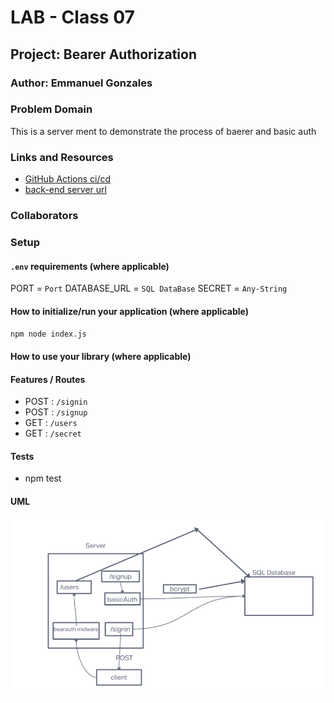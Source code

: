 # LAB - Class 07

## Project: Bearer Authorization

### Author: Emmanuel Gonzales

### Problem Domain  

This is a server ment to demonstrate the process of baerer and basic auth

### Links and Resources

- [GitHub Actions ci/cd](https://github.com/Emmanuel-Gonzales/bearer-auth/actions)
- [back-end server url](https://bearer-auth-vee4.onrender.com)

### Collaborators

### Setup

#### `.env` requirements (where applicable)

PORT = `Port`
DATABASE_URL = `SQL DataBase`
SECRET = `Any-String`

#### How to initialize/run your application (where applicable)

`npm node index.js`

#### How to use your library (where applicable)

#### Features / Routes

- POST : `/signin`
- POST : `/signup`
- GET  : `/users`
- GET  : `/secret`

#### Tests

- npm test

#### UML

![UML](./assets/uml-07.png)
